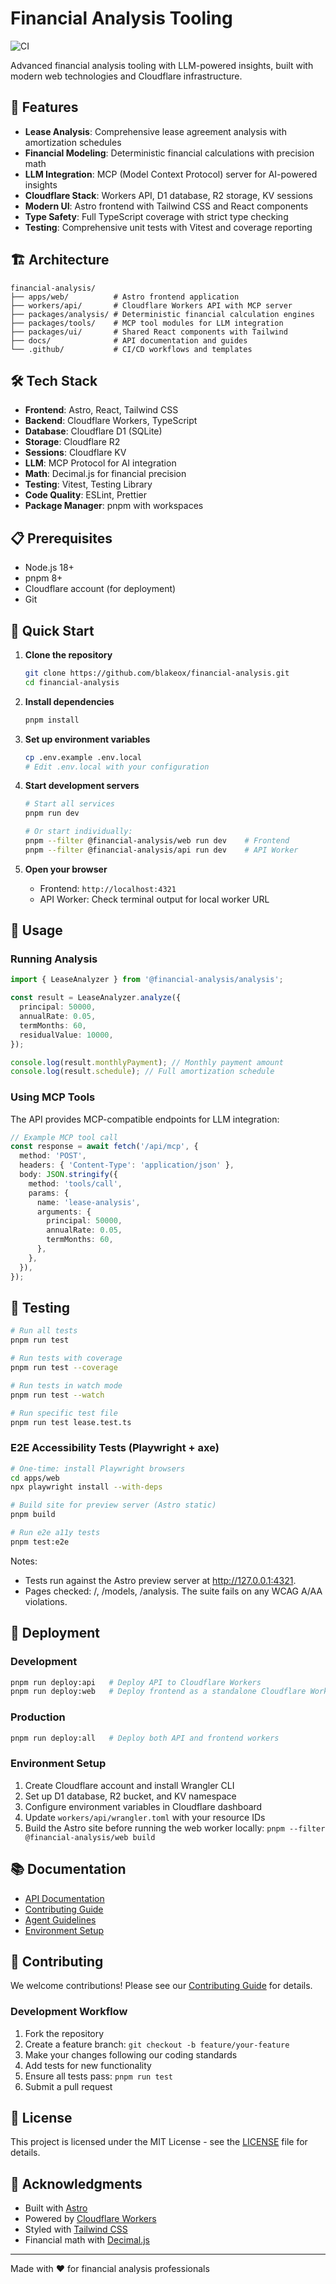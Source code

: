 # Financial Analysis Tooling

![CI](https://github.com/blakeox/financial-analysis/actions/workflows/ci.yml/badge.svg)

Advanced financial analysis tooling with LLM-powered insights, built with modern web technologies and Cloudflare infrastructure.

## 🚀 Features

- **Lease Analysis**: Comprehensive lease agreement analysis with amortization schedules
- **Financial Modeling**: Deterministic financial calculations with precision math
- **LLM Integration**: MCP (Model Context Protocol) server for AI-powered insights
- **Cloudflare Stack**: Workers API, D1 database, R2 storage, KV sessions
- **Modern UI**: Astro frontend with Tailwind CSS and React components
- **Type Safety**: Full TypeScript coverage with strict type checking
- **Testing**: Comprehensive unit tests with Vitest and coverage reporting

## 🏗️ Architecture

```text
financial-analysis/
├── apps/web/          # Astro frontend application
├── workers/api/       # Cloudflare Workers API with MCP server
├── packages/analysis/ # Deterministic financial calculation engines
├── packages/tools/    # MCP tool modules for LLM integration
├── packages/ui/       # Shared React components with Tailwind
├── docs/              # API documentation and guides
└── .github/           # CI/CD workflows and templates
```

## 🛠️ Tech Stack

- **Frontend**: Astro, React, Tailwind CSS
- **Backend**: Cloudflare Workers, TypeScript
- **Database**: Cloudflare D1 (SQLite)
- **Storage**: Cloudflare R2
- **Sessions**: Cloudflare KV
- **LLM**: MCP Protocol for AI integration
- **Math**: Decimal.js for financial precision
- **Testing**: Vitest, Testing Library
- **Code Quality**: ESLint, Prettier
- **Package Manager**: pnpm with workspaces

## 📋 Prerequisites

- Node.js 18+
- pnpm 8+
- Cloudflare account (for deployment)
- Git

## 🚀 Quick Start

1. **Clone the repository**

   ```bash
   git clone https://github.com/blakeox/financial-analysis.git
   cd financial-analysis
   ```

2. **Install dependencies**

   ```bash
   pnpm install
   ```

3. **Set up environment variables**

   ```bash
   cp .env.example .env.local
   # Edit .env.local with your configuration
   ```

4. **Start development servers**

   ```bash
   # Start all services
   pnpm run dev

   # Or start individually:
   pnpm --filter @financial-analysis/web run dev    # Frontend
   pnpm --filter @financial-analysis/api run dev    # API Worker
   ```

5. **Open your browser**
   - Frontend: `http://localhost:4321`
   - API Worker: Check terminal output for local worker URL

## 📖 Usage

### Running Analysis

```typescript
import { LeaseAnalyzer } from '@financial-analysis/analysis';

const result = LeaseAnalyzer.analyze({
  principal: 50000,
  annualRate: 0.05,
  termMonths: 60,
  residualValue: 10000,
});

console.log(result.monthlyPayment); // Monthly payment amount
console.log(result.schedule); // Full amortization schedule
```

### Using MCP Tools

The API provides MCP-compatible endpoints for LLM integration:

```typescript
// Example MCP tool call
const response = await fetch('/api/mcp', {
  method: 'POST',
  headers: { 'Content-Type': 'application/json' },
  body: JSON.stringify({
    method: 'tools/call',
    params: {
      name: 'lease-analysis',
      arguments: {
        principal: 50000,
        annualRate: 0.05,
        termMonths: 60,
      },
    },
  }),
});
```

## 🧪 Testing

```bash
# Run all tests
pnpm run test

# Run tests with coverage
pnpm run test --coverage

# Run tests in watch mode
pnpm run test --watch

# Run specific test file
pnpm run test lease.test.ts
```

### E2E Accessibility Tests (Playwright + axe)

```bash
# One-time: install Playwright browsers
cd apps/web
npx playwright install --with-deps

# Build site for preview server (Astro static)
pnpm build

# Run e2e a11y tests
pnpm test:e2e
```

Notes:

- Tests run against the Astro preview server at http://127.0.0.1:4321.
- Pages checked: /, /models, /analysis. The suite fails on any WCAG A/AA violations.

## 🚢 Deployment

### Development

```bash
pnpm run deploy:api   # Deploy API to Cloudflare Workers
pnpm run deploy:web   # Deploy frontend as a standalone Cloudflare Worker (serving Astro build)
```

### Production

```bash
pnpm run deploy:all   # Deploy both API and frontend workers
```

### Environment Setup

1. Create Cloudflare account and install Wrangler CLI
2. Set up D1 database, R2 bucket, and KV namespace
3. Configure environment variables in Cloudflare dashboard
4. Update `workers/api/wrangler.toml` with your resource IDs
5. Build the Astro site before running the web worker locally: `pnpm --filter @financial-analysis/web build`

## 📚 Documentation

- [API Documentation](./docs/API.md)
- [Contributing Guide](./CONTRIBUTING.md)
- [Agent Guidelines](./AGENT.md)
- [Environment Setup](./.env.example)

## 🤝 Contributing

We welcome contributions! Please see our [Contributing Guide](./CONTRIBUTING.md) for details.

### Development Workflow

1. Fork the repository
2. Create a feature branch: `git checkout -b feature/your-feature`
3. Make your changes following our coding standards
4. Add tests for new functionality
5. Ensure all tests pass: `pnpm run test`
6. Submit a pull request

## 📄 License

This project is licensed under the MIT License - see the [LICENSE](LICENSE) file for details.

## 🙏 Acknowledgments

- Built with [Astro](https://astro.build/)
- Powered by [Cloudflare Workers](https://workers.cloudflare.com/)
- Styled with [Tailwind CSS](https://tailwindcss.com/)
- Financial math with [Decimal.js](https://github.com/MikeMcl/decimal.js/)

---

Made with ❤️ for financial analysis professionals
